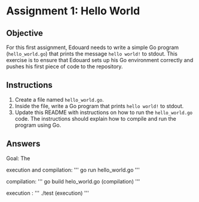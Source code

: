 # Assignment 1: Hello World

## Objective

For this first assignment, Edouard needs to write a simple Go program (`hello_world.go`) that prints the message `hello world!` to stdout. This exercise is to ensure that Edouard sets up his Go environment correctly and pushes his first piece of code to the repository.

## Instructions

1. Create a file named `hello_world.go`.
2. Inside the file, write a Go program that prints `hello world!` to stdout.
3. Update this README with instructions on how to run the `hello_world.go` code. The instructions should explain how to compile and run the program using Go.

## Answers

Goal: The 

execution and compilation:
'''
go run hello_world.go
'''

compilation:
'''
go build helo_world.go (compilation)
'''

execution :
'''
./test (execution)
'''

